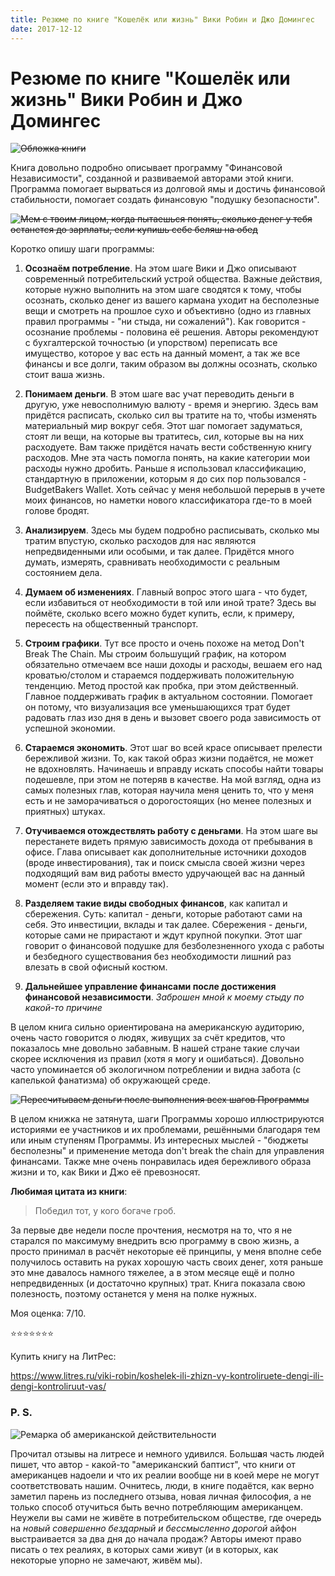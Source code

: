 ```yaml
---
title: Резюме по книге "Кошелёк или жизнь" Вики Робин и Джо Домингес
date: 2017-12-12
---
```

# Резюме по книге "Кошелёк или жизнь" Вики Робин и Джо Домингес

~~![Обложка книги](https://capella.pics/bed3e10b-2ca2-480e-b688-85d495ec3e49.jpg)~~

Книга довольно подробно описывает программу "Финансовой Независимости", созданной и развиваемой авторами этой книги. Программа помогает вырваться из долговой ямы и достичь финансовой стабильности, помогает создать финансовую "подушку безопасности".

~~![Мем с твоим лицом, когда пытаешься понять, сколько денег у тебя останется до зарплаты, если купишь себе беляш на обед](https://capella.pics/d5575f6b-c149-44bf-974b-1181ff45037b.jpg)~~

Коротко опишу шаги программы:

1. **Осознаём потребление**. На этом шаге Вики и Джо описывают современный потребительский устрой общества. Важные действия, которые нужно выполнить на этом шаге сводятся к тому, чтобы осознать, сколько денег из вашего кармана уходит на бесполезные вещи и смотреть на прошлое сухо и объективно (одно из главных правил программы - "ни стыда, ни сожалений"). Как говорится - осознание проблемы - половина её решения. Авторы рекомендуют с бухгалтерской точностью (и упорством) переписать все имущество, которое у вас есть на данный момент, а так же все финансы и все долги, таким образом вы должны осознать, сколько стоит ваша жизнь.

2. **Понимаем деньги**. В этом шаге вас учат переводить деньги в другую, уже невосполнимую валюту - время и энергию. Здесь вам придётся расписать, сколько сил вы тратите на то, чтобы изменять материальный мир вокруг себя. Этот шаг помогает задуматься, стоят ли вещи, на которые вы тратитесь, сил, которые вы на них расходуете. Вам также придётся начать вести собственную книгу расходов. Мне эта часть помогла понять, на какие категории мои расходы нужно дробить. Раньше я использовал классификацию, стандартную в приложении, которым я до сих пор пользовался - BudgetBakers Wallet. Хоть сейчас у меня небольшой перерыв в учете моих финансов, но наметки нового классификатора где-то в моей голове бродят.

3. **Анализируем**. Здесь мы будем подробно расписывать, сколько мы тратим впустую, сколько расходов для нас являются непредвиденными или особыми, и так далее. Придётся много думать, измерять, сравнивать необходимости с реальным состоянием дела.

4. **Думаем об изменениях**. Главный вопрос этого шага - что будет, если избавиться от необходимости в той или иной трате? Здесь вы поймёте, сколько всего можно будет купить, если, к примеру, пересесть на общественный транспорт.

5. **Строим графики**. Тут все просто и очень похоже на метод Don't Break The Chain. Мы строим большущий график, на котором обязательно отмечаем все наши доходы и расходы, вешаем его над кроватью/столом и стараемся поддерживать положительную тенденцию. Метод простой как пробка, при этом действенный. Главное поддерживать график в актуальном состоянии. Помогает он потому, что визуализация все уменьшающихся трат будет радовать глаз изо дня в день и вызовет своего рода зависимость от успешной экономии.

6. **Стараемся экономить**. Этот шаг во всей красе описывает прелести бережливой жизни. То, как такой образ жизни подаётся, не может не вдохновлять. Начинаешь и вправду искать способы найти товары подешевле, при этом не потеряв в качестве. На мой взгляд, одна из самых полезных глав, которая научила меня ценить то, что у меня есть и не заморачиваться о дорогостоящих (но менее полезных и приятных) штуках.

7. **Отучиваемся отождествлять работу с деньгами**. На этом шаге вы перестанете видеть прямую зависимость дохода от пребывания в офисе. Глава описывает как дополнительные источники доходов (вроде инвестирования), так и поиск смысла своей жизни через подходящий вам вид работы вместо удручающей вас на данный момент (если это и вправду так).

8. **Разделяем такие виды свободных финансов**, как капитал и сбережения. Суть: капитал - деньги, которые работают сами на себя. Это инвестиции, вклады и так далее. Сбережения - деньги, которые сами не прирастают и ждут крупной покупки. Этот шаг говорит о финансовой подушке для безболезненного ухода с работы и безбедного существования без необходимости лишний раз влезать в свой офисный костюм.

9. **Дальнейшее управление финансами после достижения финансовой независимости**. _Заброшен мной к моему стыду по какой-то причине_

В целом книга сильно ориентирована на американскую аудиторию, очень часто говорится о людях, живущих за счёт кредитов, что показалось мне довольно забавным. В нашей стране такие случаи скорее исключения из правил (хотя я могу и ошибаться). Довольно часто упоминается об экологичном потреблении и видна забота (с капелькой фанатизма) об окружающей среде.

~~![Пересчитываем деньги после выполнения всех шагов Программы](https://media.giphy.com/media/xTiTnqUxyWbsAXq7Ju/giphy.gif)~~

В целом книжка не затянута, шаги Программы хорошо иллюстрируются историями ее участников и их проблемами, решёнными благодаря тем или иным ступеням Программы. Из интересных мыслей - "бюджеты бесполезны" и применение метода don't break the chain для управления финансами. Также мне очень понравилась идея бережливого образа жизни и то, как Вики и Джо её превозносят.

**Любимая цитата из книги**:
> Победил тот, у кого богаче гроб.

За первые две недели после прочтения, несмотря на то, что я не старался по максимуму внедрить всю программу в свою жизнь, а просто принимал в расчёт некоторые её принципы, у меня вполне себе получилось оставить на руках хорошую часть своих денег, хотя раньше это мне давалось намного тяжелее, а в этом месяце ещё и полно непредвиденных (и достаточно крупных) трат. Книга показала свою полезность, поэтому останется у меня на полке нужных.

Моя оценка: 7/10.

⭐⭐⭐⭐⭐⭐⭐

Купить книгу на ЛитРес:

https://www.litres.ru/viki-robin/koshelek-ili-zhizn-vy-kontroliruete-dengi-ili-dengi-kontroliruut-vas/

### P. S.
![Ремарка об американской действительности](https://media.giphy.com/media/ec7Oo6rYr8JYk/giphy.gif)

Прочитал отзывы на литресе и немного удивился. Больш**а**я часть людей пишет, что автор - какой-то "американский баптист", что книги от американцев надоели и что их реалии вообще ни в коей мере не могут соответствовать нашим. Очнитесь, люди, в книге подаётся, как верно заметил парень из последнего отзыва, новая личная философия, а не только способ отучиться быть вечно потребляющим американцем. Неужели вы сами не живёте в потребительском обществе, где очередь на _новый совершенно бездарный и бессмысленно дорогой_ айфон выстраивается за два дня до начала продаж? Авторы имеют право писать о тех реалиях, в которых сами живут (и в которых, как некоторые упорно не замечают, живём мы).
